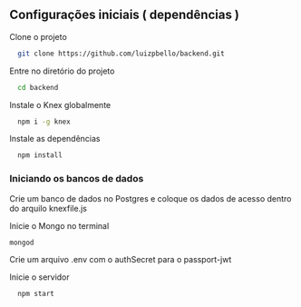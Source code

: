 ## Configurações iniciais ( dependências )

Clone o projeto

```bash
  git clone https://github.com/luizpbello/backend.git
```

Entre no diretório do projeto

```bash
  cd backend
```

Instale o Knex globalmente

```bash
  npm i -g knex
```

Instale as dependências

```bash
  npm install
```
### Iniciando os bancos de dados

Crie um banco de dados no Postgres e coloque os dados de acesso dentro do arquilo knexfile.js


Inicie o Mongo no terminal

```
mongod
```

Crie um arquivo .env com o authSecret para o passport-jwt


Inicie o servidor

```bash
  npm start
```
